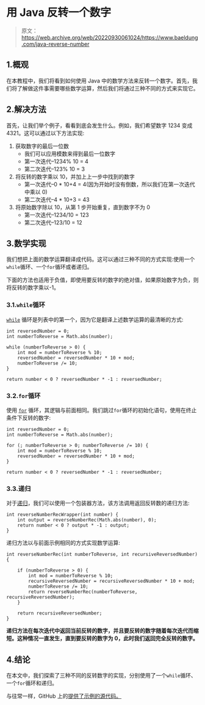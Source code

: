 # 用 Java 反转一个数字

> 原文：<https://web.archive.org/web/20220930061024/https://www.baeldung.com/java-reverse-number>

## 1.概观

在本教程中，我们将看到如何使用 Java 中的数学方法来反转一个数字。首先，我们将了解做这件事需要哪些数学运算，然后我们将通过三种不同的方式来实现它。

## 2.解决方法

首先，让我们举个例子，看看到底会发生什么。例如，我们希望数字 1234 变成 4321。这可以通过以下方法实现:

1.  获取数字的最后一位数
    *   我们可以应用模数来得到最后一位数字
    *   第一次迭代–1234% 10 = 4
    *   第二次迭代–123% 10 = 3
2.  将反转的数字乘以 10，并加上上一步中找到的数字
    *   第一次迭代–0 * 10+4 = 4(因为开始时没有倒数，所以我们在第一次迭代中乘以 0)
    *   第二次迭代–4 * 10+3 = 43
3.  将原始数字除以 10，从第 1 步开始重复，直到数字不为 0
    *   第一次迭代–1234/10 = 123
    *   第二次迭代–123/10 = 12

## 3.数学实现

我们想把上面的数学运算翻译成代码。这可以通过三种不同的方式实现:使用一个`while`循环、一个`for`循环或者递归。

下面的方法也适用于负值，即使用要反转的数字的绝对值，如果原始数字为负，则将反转的数字乘以-1。

### 3.1.`while`循环

[`while`](/web/20221128042630/https://www.baeldung.com/java-while-loop) 循环是列表中的第一个，因为它是翻译上述数学运算的最清晰的方式:

```
int reversedNumber = 0;
int numberToReverse = Math.abs(number);

while (numberToReverse > 0) {
    int mod = numberToReverse % 10;
    reversedNumber = reversedNumber * 10 + mod;
    numberToReverse /= 10;
}

return number < 0 ? reversedNumber * -1 : reversedNumber;
```

### 3.2.`for`循环

使用 [`for`](/web/20221128042630/https://www.baeldung.com/java-for-loop) 循环，其逻辑与前面相同。我们跳过`for`循环的初始化语句，使用在终止条件下反转的数字:

```
int reversedNumber = 0;
int numberToReverse = Math.abs(number);

for (; numberToReverse > 0; numberToReverse /= 10) {
    int mod = numberToReverse % 10;
    reversedNumber = reversedNumber * 10 + mod;
}

return number < 0 ? reversedNumber * -1 : reversedNumber;
```

### 3.3.递归

对于[递归](/web/20221128042630/https://www.baeldung.com/java-recursion)，我们可以使用一个包装器方法，该方法调用返回反转数的递归方法:

```
int reverseNumberRecWrapper(int number) {
    int output = reverseNumberRec(Math.abs(number), 0);
    return number < 0 ? output * -1 : output;
}
```

递归方法以与前面示例相同的方式实现数学运算:

```
int reverseNumberRec(int numberToReverse, int recursiveReversedNumber) {

    if (numberToReverse > 0) {
        int mod = numberToReverse % 10;
        recursiveReversedNumber = recursiveReversedNumber * 10 + mod;
        numberToReverse /= 10;
        return reverseNumberRec(numberToReverse, recursiveReversedNumber);
    }

    return recursiveReversedNumber;
}
```

**递归方法在每次迭代中返回当前反转的数字，并且要反转的数字随着每次迭代而缩短。这种情况一直发生，直到要反转的数字为 0，此时我们返回完全反转的数字。**

## 4.结论

在本文中，我们探索了三种不同的反转数字的实现，分别使用了一个`while`循环、一个`for`循环和递归。

与往常一样，GitHub 上的[提供了示例的源代码。](https://web.archive.org/web/20221128042630/https://github.com/eugenp/tutorials/tree/master/core-java-modules/core-java-numbers-4)
